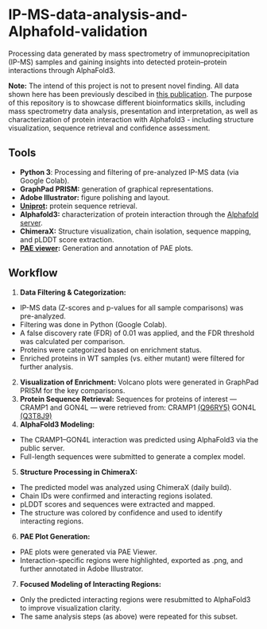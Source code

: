 # IP-MS-data-analysis-and-Alphafold-validation
Processing data generated by mass spectrometry of immunoprecipitation (IP-MS) samples and gaining insights into detected protein–protein interactions through AlphaFold3.

**Note:** The intend of this project is not to present novel finding. All data shown here has been previously descibed in [this publication](https://www.cell.com/molecular-cell/fulltext/S1097-2765(25)00309-0). The purpose of this repository is to showcase different bioinformatics skills, including mass spectrometry data analysis, presentation and interpretation, as well as characterization of protein interaction with Alphafold3 - including structure visualization, sequence retrieval and confidence assessment.
## Tools
- **Python 3**: Processing and filtering of pre-analyzed IP-MS data (via Google Colab).
- **GraphPad PRISM:** generation of graphical representations.
- **Adobe Illustrator:** figure polishing and layout.
- **[Uniprot](https://www.uniprot.org):** protein sequence retrieval.
- **Alphafold3:** characterization of protein interaction through the [Alphafold server](https://alphafoldserver.com).
- **ChimeraX:** Structure visualization, chain isolation, sequence mapping, and pLDDT score extraction.
- **[PAE viewer](https://pae-viewer.uni-goettingen.de):** Generation and annotation of PAE plots.
## Workflow
1) **Data Filtering & Categorization:**
- IP-MS data (Z-scores and p-values for all sample comparisons) was pre-analyzed.
- Filtering was done in Python (Google Colab).
- A false discovery rate (FDR) of 0.01 was applied, and the FDR threshold was calculated per comparison.
- Proteins were categorized based on enrichment status.
- Enriched proteins in WT samples (vs. either mutant) were filtered for further analysis.
2) **Visualization of Enrichment:**
Volcano plots were generated in GraphPad PRISM for the key comparisons.
3) **Protein Sequence Retrieval:**
Sequences for proteins of interest — CRAMP1 and GON4L — were retrieved from:
CRAMP1 [(Q96RY5)](https://www.uniprot.org/uniprotkb/Q96RY5/entry)
GON4L [(Q3T8J9)](https://www.uniprot.org/uniprotkb/Q3T8J9/entry)
4) **AlphaFold3 Modeling:**
- The CRAMP1–GON4L interaction was predicted using AlphaFold3 via the public server.
- Full-length sequences were submitted to generate a complex model.
5) **Structure Processing in ChimeraX:**
- The predicted model was analyzed using ChimeraX (daily build).
- Chain IDs were confirmed and interacting regions isolated.
- pLDDT scores and sequences were extracted and mapped.
- The structure was colored by confidence and used to identify interacting regions.
6) **PAE Plot Generation:**
- PAE plots were generated via PAE Viewer.
- Interaction-specific regions were highlighted, exported as .png, and further annotated in Adobe Illustrator.
7) **Focused Modeling of Interacting Regions:**
- Only the predicted interacting regions were resubmitted to AlphaFold3 to improve visualization clarity.
- The same analysis steps (as above) were repeated for this subset.
